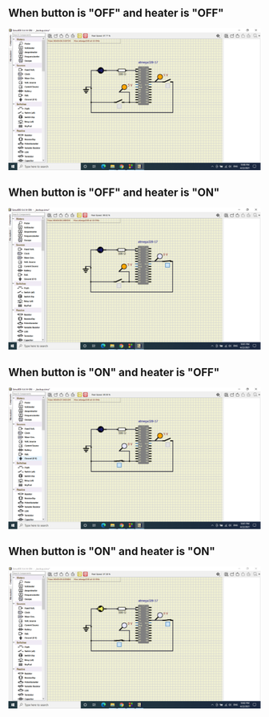 ## When button is "OFF" and heater is "OFF" 

![simul1](https://github.com/Shriya-265054/EmbeddedC/blob/main/simulation/00.PNG)

## When button is "OFF" and heater is "ON"

![simul2](https://github.com/Shriya-265054/EmbeddedC/blob/main/simulation/01.PNG)

## When button is "ON" and heater is "OFF"

![simul3](https://github.com/Shriya-265054/EmbeddedC/blob/main/simulation/10.PNG)

## When button is "ON" and heater is "ON"

![simul4](https://github.com/Shriya-265054/EmbeddedC/blob/main/simulation/11.PNG)